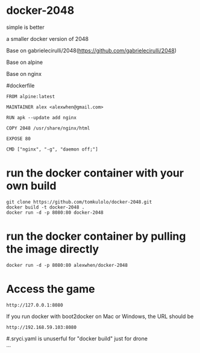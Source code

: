 # docker-2048

simple is better

a smaller docker version of 2048

Base on gabrielecirulli/2048(https://github.com/gabrielecirulli/2048)

Base on alpine  

Base on nginx


#dockerfile

    FROM alpine:latest

    MAINTAINER alex <alexwhen@gmail.com>

    RUN apk --update add nginx

    COPY 2048 /usr/share/nginx/html

    EXPOSE 80

    CMD ["nginx", "-g", "daemon off;"]

# run the docker container with your own build

    git clone https://github.com/tomkulolo/docker-2048.git
    docker build -t docker-2048 .
    docker run -d -p 8080:80 docker-2048

# run the docker container by pulling the image directly

    docker run -d -p 8080:80 alexwhen/docker-2048

# Access the game

    http://127.0.0.1:8080

If you run docker with boot2docker on Mac or Windows, the URL should be
 
    http://192.168.59.103:8080
#.sryci.yaml is unuserful for "docker build" just for drone     
...
